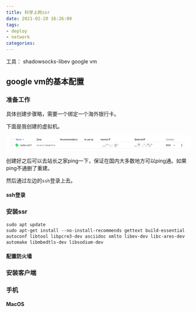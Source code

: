 ```yaml
---
title: 科学上网ssr
date: 2021-02-20 16:26:09
tags:
- deploy
- network
categories:
---
```


工具：
shadowsocks-libev
google vm



## google vm的基本配置

### 准备工作

具体创建步骤略，需要一个绑定一个海外银行卡。

下面是我创建的虚拟机。

![image-20210220162859580](ssr-setup/image-20210220162859580.png)

创建好之后可以去站长之家ping一下，保证在国内大多数地方可以ping通。如果ping不通删了重建。



然后通过左边的`ssh`登录上去。

#### ssh登录



### 安装ssr

```shell
sudo apt update
sudo apt-get install --no-install-recommends gettext build-essential autoconf libtool libpcre3-dev asciidoc xmlto libev-dev libc-ares-dev automake libmbedtls-dev libsodium-dev
```



#### 配置防火墙

### 安装客户端

### 手机

#### MacOS









